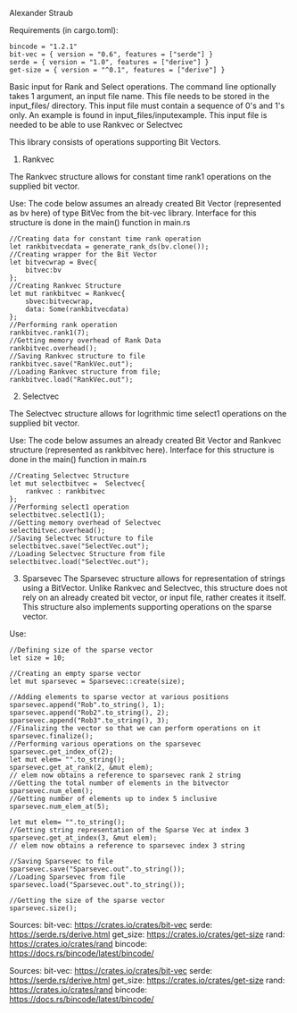 Alexander Straub 


Requirements (in cargo.toml):
```
bincode = "1.2.1"
bit-vec = { version = "0.6", features = ["serde"] }
serde = { version = "1.0", features = ["derive"] }
get-size = { version = "^0.1", features = ["derive"] }
``` 


Basic input for Rank and Select operations.
The command line optionally takes 1 argument, an input file name. This file needs to be stored in the input_files/ directory. This input file must contain a sequence of 0's and 1's only. An example is found in input_files/inputexample. This input file is needed to be able to use Rankvec or Selectvec


This library consists of operations supporting Bit Vectors.

1) Rankvec

The Rankvec structure allows for constant time rank1 operations on the supplied bit vector. 

Use:
The code below assumes an already created Bit Vector (represented as bv here) of type BitVec from the bit-vec library. Interface for this structure is done in the main() function in main.rs
```
//Creating data for constant time rank operation
let rankbitvecdata = generate_rank_ds(bv.clone());
//Creating wrapper for the Bit Vector
let bitvecwrap = Bvec{
    bitvec:bv
};
//Creating Rankvec Structure
let mut rankbitvec = Rankvec{
    sbvec:bitvecwrap,
    data: Some(rankbitvecdata)
};
//Performing rank operation
rankbitvec.rank1(7);
//Getting memory overhead of Rank Data
rankbitvec.overhead();
//Saving Rankvec structure to file 
rankbitvec.save("RankVec.out");
//Loading Rankvec structure from file;
rankbitvec.load("RankVec.out");
```

2) Selectvec

The Selectvec structure allows for logrithmic time select1 operations on the supplied bit vector.

Use: 
The code below assumes an already created Bit Vector and Rankvec structure (represented as rankbitvec here). Interface for this structure is done in the main() function in main.rs

```
//Creating Selectvec Structure
let mut selectbitvec =  Selectvec{
    rankvec : rankbitvec
};
//Performing select1 operation
selectbitvec.select1(1);
//Getting memory overhead of Selectvec
selectbitvec.overhead();
//Saving Selectvec Structure to file
selectbitvec.save("SelectVec.out");
//Loading Selectvec Structure from file
selectbitvec.load("SelectVec.out");
```

3) Sparsevec
The Sparsevec structure allows for representation of strings using a BitVector. Unlike Rankvec and Selectvec, this structure does not rely on an already created bit vector, or input file, rather creates it itself. This structure also implements supporting operations on the sparse vector.

Use:

```
//Defining size of the sparse vector
let size = 10;

//Creating an empty sparse vector 
let mut sparsevec = Sparsevec::create(size);

//Adding elements to sparse vector at various positions
sparsevec.append("Rob".to_string(), 1);
sparsevec.append("Rob2".to_string(), 2);
sparsevec.append("Rob3".to_string(), 3);
//Finalizing the vector so that we can perform operations on it
sparsevec.finalize();
//Performing various operations on the sparsevec
sparsevec.get_index_of(2);
let mut elem= "".to_string();
sparsevec.get_at_rank(2, &mut elem);
// elem now obtains a reference to sparsevec rank 2 string
//Getting the total number of elements in the bitvector
sparsevec.num_elem();
//Getting number of elements up to index 5 inclusive
sparsevec.num_elem_at(5);

let mut elem= "".to_string();
//Getting string representation of the Sparse Vec at index 3
sparsevec.get_at_index(3, &mut elem);
// elem now obtains a reference to sparsevec index 3 string

//Saving Sparsevec to file
sparsevec.save("Sparsevec.out".to_string());
//Loading Sparsevec from file
sparsevec.load("Sparsevec.out".to_string());

//Getting the size of the sparse vector
sparsevec.size();
```

Sources:
bit-vec: https://crates.io/crates/bit-vec
serde: https://serde.rs/derive.html
get_size: https://crates.io/crates/get-size
rand: https://crates.io/crates/rand
bincode: https://docs.rs/bincode/latest/bincode/







Sources:
bit-vec: https://crates.io/crates/bit-vec
serde: https://serde.rs/derive.html
get_size: https://crates.io/crates/get-size
rand: https://crates.io/crates/rand
bincode: https://docs.rs/bincode/latest/bincode/










